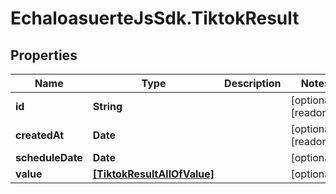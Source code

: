 # EchaloasuerteJsSdk.TiktokResult

## Properties

Name | Type | Description | Notes
------------ | ------------- | ------------- | -------------
**id** | **String** |  | [optional] [readonly] 
**createdAt** | **Date** |  | [optional] [readonly] 
**scheduleDate** | **Date** |  | [optional] 
**value** | [**[TiktokResultAllOfValue]**](TiktokResultAllOfValue.md) |  | [optional] 


